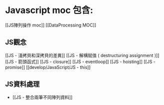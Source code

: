 # Javascript moc 包含: 
[[JS陣列操作 moc]]
[[DataProcessing MOC]]
## JS觀念
[[JS - 淺拷貝和深拷貝的差異]]
[[JS - 解構賦值 ( destructuring assignment )]]
[[JS - 箭頭函式]]
[[JS - closure]]
[[JS - eventloop]]
[[JS - hoisting]]
[[JS - promise]]
[[develop/JavaScript/JS - this]]

## JS資料處理
- [[JS - 整合兩筆不同陣列資料]]